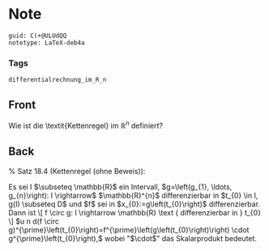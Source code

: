 # Note
```
guid: C(+@ULUdQQ
notetype: LaTeX-deb4a
```

### Tags
```
differentialrechnung_im_R_n
```

## Front
Wie ist die \textit{Kettenregel} im $\mathbb{R}^n$ definiert?

## Back
% Satz 18.4 (Kettenregel (ohne Beweis)): <div>
</div><div>Es sei I $\subseteq \mathbb{R}$ ein Intervall, $g=\left(g_{1}, \ldots, g_{n}\right): I \rightarrow$ $\mathbb{R}^{n}$ differenzierbar in $t_{0} \in I, g(I) \subseteq D$ und $f$ sei in $x_{0}:=g\left(t_{0}\right)$ differenzierbar. Dann ist
\[
f \circ g: I \rightarrow \mathbb{R} \text { differenzierbar in } t_{0}
\]
$u n d(f \circ g)^{\prime}\left(t_{0}\right)=f^{\prime}\left(g\left(t_{0}\right)\right) \cdot g^{\prime}\left(t_{0}\right),$ wobei "$\cdot$" das Skalarprodukt bedeutet.</div>
